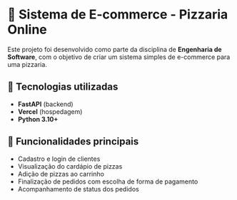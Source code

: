 # 🍕 Sistema de E-commerce - Pizzaria Online

Este projeto foi desenvolvido como parte da disciplina de **Engenharia de Software**, com o objetivo de criar um sistema simples de e-commerce para uma pizzaria.

## 🧩 Tecnologias utilizadas
- **FastAPI** (backend)
- **Vercel** (hospedagem)
- **Python 3.10+**

## 🎯 Funcionalidades principais
- Cadastro e login de clientes
- Visualização do cardápio de pizzas
- Adição de pizzas ao carrinho
- Finalização de pedidos com escolha de forma de pagamento
- Acompanhamento de status dos pedidos